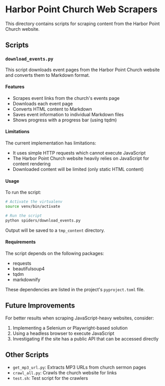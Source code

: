 # Harbor Point Church Web Scrapers

This directory contains scripts for scraping content from the Harbor Point Church website.

## Scripts

### `download_events.py`

This script downloads event pages from the Harbor Point Church website and converts them to Markdown format.

#### Features

- Scrapes event links from the church's events page
- Downloads each event page
- Converts HTML content to Markdown
- Saves event information to individual Markdown files
- Shows progress with a progress bar (using tqdm)

#### Limitations

The current implementation has limitations:

- It uses simple HTTP requests which cannot execute JavaScript
- The Harbor Point Church website heavily relies on JavaScript for content rendering
- Downloaded content will be limited (only static HTML content)

#### Usage

To run the script:

```bash
# Activate the virtualenv
source venv/bin/activate

# Run the script
python spiders/download_events.py
```

Output will be saved to a `tmp_content` directory.

#### Requirements

The script depends on the following packages:
- requests
- beautifulsoup4
- tqdm
- markdownify

These dependencies are listed in the project's `pyproject.toml` file.

## Future Improvements

For better results when scraping JavaScript-heavy websites, consider:

1. Implementing a Selenium or Playwright-based solution
2. Using a headless browser to execute JavaScript
3. Investigating if the site has a public API that can be accessed directly

## Other Scripts

- `get_mp3_url.py`: Extracts MP3 URLs from church sermon pages
- `crawl_all.py`: Crawls the church website for links
- `test.sh`: Test script for the crawlers